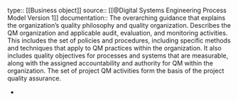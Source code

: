 type:: [[Business object]]
source:: [[@Digital Systems Engineering Process Model Version 1]]
documentation:: The overarching guidance that explains the organization’s quality philosophy and quality organization. Describes the QM organization and applicable audit, evaluation, and monitoring activities. This includes the set of policies and procedures, including specific methods and techniques that apply to QM practices within the organization. It also includes quality objectives for processes and systems that are measurable, along with the assigned accountability and authority for QM within the organization. The set of project QM activities form the basis of the project quality assurance.

-